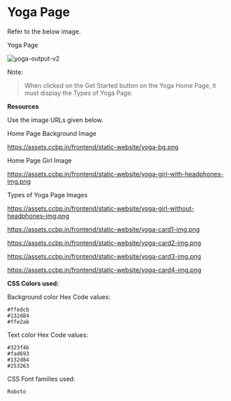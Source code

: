 # Yoga Page

Refer to the below image.

Yoga Page

![yoga-output-v2](https://user-images.githubusercontent.com/90957976/136051714-d40ee1bc-d348-4658-9339-1bb203d77e10.gif)

Note:

> When clicked on the Get Started button on the Yoga Home Page, it must display the Types of Yoga Page.


**Resources**

Use the image URLs given below.

Home Page Background Image

https://assets.ccbp.in/frontend/static-website/yoga-bg.png

Home Page Girl Image

https://assets.ccbp.in/frontend/static-website/yoga-girl-with-headphones-img.png

Types of Yoga Page Images

https://assets.ccbp.in/frontend/static-website/yoga-girl-without-headphones-img.png

https://assets.ccbp.in/frontend/static-website/yoga-card1-img.png

https://assets.ccbp.in/frontend/static-website/yoga-card2-img.png

https://assets.ccbp.in/frontend/static-website/yoga-card3-img.png

https://assets.ccbp.in/frontend/static-website/yoga-card4-img.png

**CSS Colors used:**

Background color Hex Code values:

    #ffedcb
    #132d84
    #ffe2ab

Text color Hex Code values:

    #323f4b
    #fad693
    #132d84
    #253263

CSS Font families used:

    Roboto
